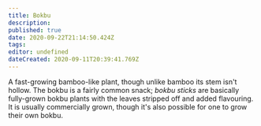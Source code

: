 ```yaml
---
title: Bokbu
description: 
published: true
date: 2020-09-22T21:14:50.424Z
tags: 
editor: undefined
dateCreated: 2020-09-11T20:39:41.769Z
---
```


A fast-growing bamboo-like plant, though unlike bamboo its stem isn't hollow. The bokbu is a fairly common snack; *bokbu sticks* are basically fully-grown bokbu plants with the leaves stripped off and added flavouring. It is usually commercially grown, though it's also possible for one to grow their own bokbu.